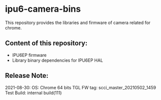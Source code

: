 # ipu6-camera-bins

This repository provides the libraries and firmware of camera related for chrome.

## Content of this repository:
* IPU6EP firmware
* Library binary dependencies for IPU6EP HAL

## Release Note:
2021-08-30:
OS:           Chrome 64 bits
TGL FW tag:   scci_master_20210502_1459
Test Build:   internal build(111)
